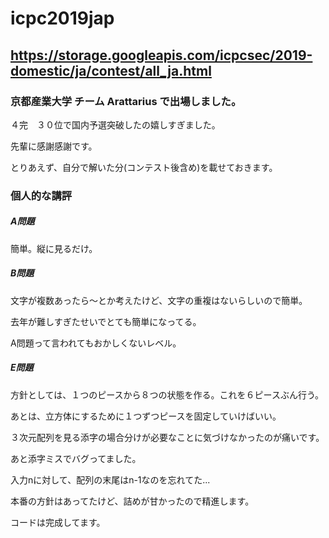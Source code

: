 # icpc2019jap

## https://storage.googleapis.com/icpcsec/2019-domestic/ja/contest/all_ja.html

### 京都産業大学 チーム Arattarius で出場しました。

４完　３０位で国内予選突破したの嬉しすぎました。

先輩に感謝感謝です。

とりあえず、自分で解いた分(コンテスト後含め)を載せておきます。

### 個人的な講評

##### A問題

簡単。縦に見るだけ。

##### B問題

文字が複数あったら〜とか考えたけど、文字の重複はないらしいので簡単。

去年が難しすぎたせいでとても簡単になってる。

A問題って言われてもおかしくないレベル。

##### E問題

方針としては、１つのピースから８つの状態を作る。これを６ピースぶん行う。

あとは、立方体にするために１つずつピースを固定していけばいい。

３次元配列を見る添字の場合分けが必要なことに気づけなかったのが痛いです。

あと添字ミスでバグってました。

入力nに対して、配列の末尾はn-1なのを忘れてた...

本番の方針はあってたけど、詰めが甘かったので精進します。

コードは完成してます。
